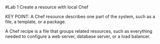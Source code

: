 #Lab 1 Create a resource with local Chef

KEY POINT:
A Chef resource describes one part of the system, such as a file, a template, or a package.

A Chef recipe is a file that groups related resources, such as everything needed to configure a web server, database server, or a load balancer.


